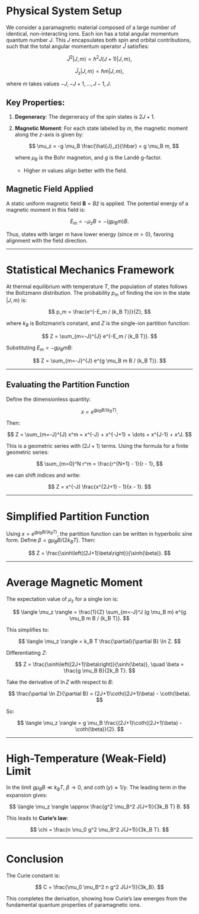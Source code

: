 # Physical System Setup

We consider a paramagnetic material composed of a large number of identical, non-interacting ions. Each ion has a total angular momentum quantum number $J$. This $J$ encapsulates both spin and orbital contributions, such that the total angular momentum operator $\hat{J}$ satisfies:

$$
\hat{J}^2 \lvert J, m \rangle = \hbar^2 J(J+1) \lvert J, m \rangle,
$$

$$
\hat{J}_z \lvert J, m \rangle = \hbar m \lvert J, m \rangle,
$$

where $m$ takes values $-J, -J+1, \dots, J-1, J$.

## Key Properties:

1. **Degeneracy**: The degeneracy of the spin states is $2J+1$.
2. **Magnetic Moment**: For each state labeled by $m$, the magnetic moment along the $z$-axis is given by:

   $$
   \mu_z = -g \mu_B \frac{\hat{J}_z}{\hbar} = g \mu_B m,
   $$

   where $\mu_B$ is the Bohr magneton, and $g$ is the Landé g-factor.

   - Higher $m$ values align better with the field.

## Magnetic Field Applied

A static uniform magnetic field $\mathbf{B} = B\hat{z}$ is applied. The potential energy of a magnetic moment in this field is:

$$
E_m = -\mu_z B = -(g \mu_B m) B.
$$

Thus, states with larger $m$ have lower energy (since $m > 0$), favoring alignment with the field direction.

---

# Statistical Mechanics Framework

At thermal equilibrium with temperature $T$, the population of states follows the Boltzmann distribution. The probability $p_m$ of finding the ion in the state $\lvert J, m \rangle$ is:

$$
p_m = \frac{e^{-E_m / (k_B T)}}{Z},
$$

where $k_B$ is Boltzmann’s constant, and $Z$ is the single-ion partition function:

$$
Z = \sum_{m=-J}^{J} e^{-E_m / (k_B T)}.
$$

Substituting $E_m = -g \mu_B m B$:

$$
Z = \sum_{m=-J}^{J} e^{g \mu_B m B / (k_B T)}.
$$

---

## Evaluating the Partition Function

Define the dimensionless quantity:

$$
x = e^{g \mu_B B / (k_B T)}.
$$

Then:

$$
Z = \sum_{m=-J}^{J} x^m = x^{-J} + x^{-J+1} + \dots + x^{J-1} + x^J.
$$

This is a geometric series with $(2J+1)$ terms. Using the formula for a finite geometric series:

$$
\sum_{m=0}^N r^m = \frac{r^{N+1} - 1}{r - 1},
$$

we can shift indices and write:

$$
Z = x^{-J} \frac{x^{2J+1} - 1}{x - 1}.
$$

---

# Simplified Partition Function

Using $x = e^{g \mu_B B / (k_B T)}$, the partition function can be written in hyperbolic sine form. Define $\beta = g \mu_B B / (2k_B T)$. Then:

$$
Z = \frac{\sinh\left((2J+1)\beta\right)}{\sinh(\beta)}.
$$

---

# Average Magnetic Moment

The expectation value of $\mu_z$ for a single ion is:

$$
\langle \mu_z \rangle = \frac{1}{Z} \sum_{m=-J}^J (g \mu_B m) e^{g \mu_B m B / (k_B T)}.
$$

This simplifies to:

$$
\langle \mu_z \rangle = k_B T \frac{\partial}{\partial B} \ln Z.
$$

Differentiating $Z$:

$$
Z = \frac{\sinh\left((2J+1)\beta\right)}{\sinh(\beta)}, \quad \beta = \frac{g \mu_B B}{2k_B T}.
$$

Take the derivative of $\ln Z$ with respect to $B$:

$$
\frac{\partial \ln Z}{\partial B} = (2J+1)\coth((2J+1)\beta) - \coth(\beta).
$$

So:

$$
\langle \mu_z \rangle = g \mu_B \frac{(2J+1)\coth((2J+1)\beta) - \coth(\beta)}{2}.
$$

---

# High-Temperature (Weak-Field) Limit

In the limit $g \mu_B B \ll k_B T$, $\beta \to 0$, and $\coth(y) \approx 1/y$. The leading term in the expansion gives:

$$
\langle \mu_z \rangle \approx \frac{g^2 \mu_B^2 J(J+1)}{3k_B T} B.
$$

This leads to **Curie’s law**:

$$
\chi = \frac{n \mu_0 g^2 \mu_B^2 J(J+1)}{3k_B T}.
$$

---

# Conclusion

The Curie constant is:

$$
C = \frac{\mu_0 \mu_B^2 n g^2 J(J+1)}{3k_B}.
$$

This completes the derivation, showing how Curie’s law emerges from the fundamental quantum properties of paramagnetic ions.
